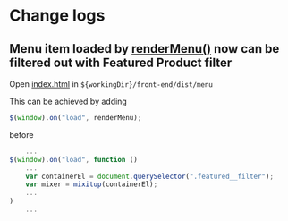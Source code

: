 # Change logs

## Menu item loaded by [renderMenu()](https://github.com/cupOfGun011011/HCMUT_FoodCourt/blame/loaded_menu_and_filter/front-end/dist/menu/js/menumain.js#L13-L99) now can be filtered out with Featured Product filter

Open [index.html](front-end/dist/menu/index.html) in ```${workingDir}/front-end/dist/menu```

This can be achieved by adding 
```javascript 
$(window).on("load", renderMenu);  
```
before 
``` javascript
    ...
$(window).on("load", function () 
    ...
    var containerEl = document.querySelector(".featured__filter");
    var mixer = mixitup(containerEl); 
    ... 
)
    ...
```

